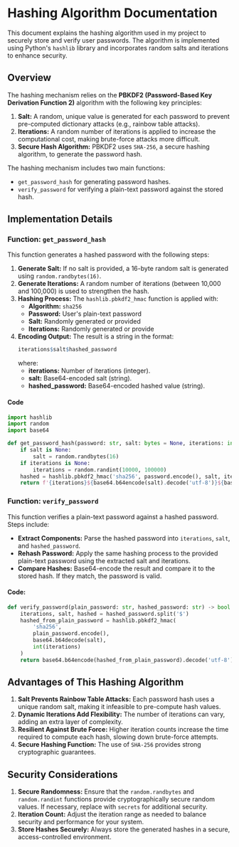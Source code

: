 # Hashing Algorithm Documentation
This document explains the hashing algorithm used in my project to securely store and verify user passwords. The algorithm is implemented using Python's `hashlib` library and incorporates random salts and iterations to enhance security.

## Overview
The hashing mechanism relies on the **PBKDF2 (Password-Based Key Derivation Function 2)** algorithm with the following key principles:

1. **Salt:** A random, unique value is generated for each password to prevent pre-computed dictionary attacks (e.g., rainbow table attacks).
2. **Iterations:** A random number of iterations is applied to increase the computational cost, making brute-force attacks more difficult.
3. **Secure Hash Algorithm:** PBKDF2 uses `SHA-256`, a secure hashing algorithm, to generate the password hash.

The hashing mechanism includes two main functions:

* `get_password_hash` for generating password hashes.
* `verify_password` for verifying a plain-text password against the stored hash.

## Implementation Details
### Function: `get_password_hash`
This function generates a hashed password with the following steps:

1. **Generate Salt:** If no salt is provided, a 16-byte random salt is generated using `random.randbytes(16)`.
2. **Generate Iterations:** A random number of iterations (between 10,000 and 100,000) is used to strengthen the hash.
3. **Hashing Process:** The `hashlib.pbkdf2_hmac` function is applied with:
   * **Algorithm:** `sha256`
   * **Password:** User's plain-text password
   * **Salt:** Randomly generated or provided
   * **Iterations:** Randomly generated or provide
4. **Encoding Output:** The result is a string in the format:
    ```r
    iterations$salt$hashed_password
    ```
    where:
    * **iterations:** Number of iterations (integer).
    * **salt:** Base64-encoded salt (string).
    * **hashed_password:** Base64-encoded hashed value (string).
#### Code
```python
import hashlib
import random
import base64

def get_password_hash(password: str, salt: bytes = None, iterations: int = None) -> str:
    if salt is None:
        salt = random.randbytes(16)
    if iterations is None:
        iterations = random.randint(10000, 100000)
    hashed = hashlib.pbkdf2_hmac('sha256', password.encode(), salt, iterations)
    return f'{iterations}${base64.b64encode(salt).decode('utf-8')}${base64.b64encode(hashed).decode('utf-8')}'
```

### Function: `verify_password`
This function verifies a plain-text password against a hashed password. Steps include:

* **Extract Components:** Parse the hashed password into `iterations`, `salt`, and `hashed_password`.
* **Rehash Password:** Apply the same hashing process to the provided plain-text password using the extracted salt and iterations.
* **Compare Hashes:** Base64-encode the result and compare it to the stored hash. If they match, the password is valid.
  
#### Code:
```python
def verify_password(plain_password: str, hashed_password: str) -> bool:
    iterations, salt, hashed = hashed_password.split('$')
    hashed_from_plain_password = hashlib.pbkdf2_hmac(
        'sha256', 
        plain_password.encode(), 
        base64.b64decode(salt), 
        int(iterations)
    )
    return base64.b64encode(hashed_from_plain_password).decode('utf-8') == hashed
```

## Advantages of This Hashing Algorithm

1. **Salt Prevents Rainbow Table Attacks:** Each password hash uses a unique random salt, making it infeasible to pre-compute hash values.
2. **Dynamic Iterations Add Flexibility:** The number of iterations can vary, adding an extra layer of complexity.
3. **Resilient Against Brute Force:** Higher iteration counts increase the time required to compute each hash, slowing down brute-force attempts.
4. **Secure Hashing Function:** The use of `SHA-256` provides strong cryptographic guarantees.


## Security Considerations
1. **Secure Randomness:** Ensure that the `random.randbytes` and `random.randint` functions provide cryptographically secure random values. If necessary, replace with `secrets` for additional security.
2. **Iteration Count:** Adjust the iteration range as needed to balance security and performance for your system.
3. **Store Hashes Securely:** Always store the generated hashes in a secure, access-controlled environment.